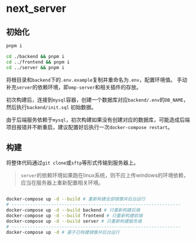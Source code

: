 # next_server

## 初始化

```sh
pnpm i

cd ./backend && pnpm i
cd ../frontend && pnpm i
cd ../server && pnpm i
```

将根目录和`backend`下的`.env.example`复制并重命名为`.env`，配置环境值。
手动补充`server`的依赖环境，即`omp-server`和相关插件的存放。

初次构建后，连接到`mysql`容器，创建一个数据库对应`backend/.env`的`DB_NAME`，然后执行`backend/init.sql` 初始数据。

由于后端服务依赖于`mysql`，初次构建如果没有创建对应的数据库，可能造成后端项目报错并不断重启，建议配置好后执行一次`docker-compose restart`。

## 构建

将整体代码通过`git clone`或`sftp`等形式传输到服务器上。
>`server`的依赖环境如果跑在linux系统，则不应上传windows的环境依赖，应当在服务器上重新配置相关环境。

```sh

docker-compose up -d --build # 重新构建全部镜像并后台运行
# ----------------------------------------------------------------
docker-compose up -d --build backend # 只重新构建后端
docker-compose up -d --build frontend # 只重新构建前端
docker-compose up -d --build server # 只重新构建服务端
# ----------------------------------------------------------------
docker-compose up -d # 基于已构建镜像并后台运行
```
